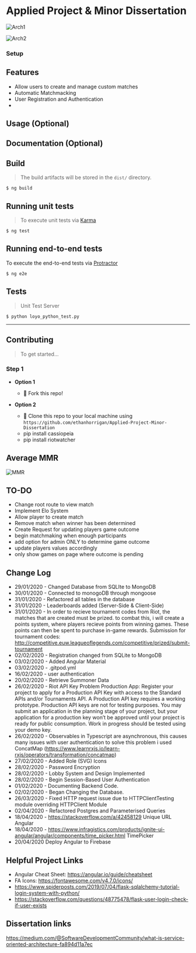 
# Applied Project & Minor Dissertation

![Arch1](https://github.com/ethanhorrigan/Applied-Project-Minor-Dissertation/blob/master/img/Archetciture2.png)

![Arch2](https://github.com/ethanhorrigan/Applied-Project-Minor-Dissertation/blob/master/img/Archetciture.png)

### Setup
## Features
- Allow users to create and manage custom matches
- Automatic Matchmacking
- User Registration and Authentication
- 
## Usage (Optional)
## Documentation (Optional)

## Build

 > The build artifacts will be stored in the `dist/` directory.

 ```shell
$ ng build
```

## Running unit tests

> To execute unit tests via [Karma](https://karma-runner.github.io)

 ```shell
$ ng test
```

## Running end-to-end tests

To execute the end-to-end tests via [Protractor](http://www.protractortest.org/)

 ```shell
$ ng e2e
```

## Tests 

> Unit Test Server

```shell
$ python loyo_python_test.py
```

---

## Contributing

> To get started...

### Step 1

- **Option 1**
    - 🍴 Fork this repo!

- **Option 2**
    - 👯 Clone this repo to your local machine using `https://github.com/ethanhorrigan/Applied-Project-Minor-Dissertation`
    - pip install cassiopeia
    - pip install riotwatcher

## Average MMR

![MMR](https://github.com/ethanhorrigan/Applied-Project-Minor-Dissertation/blob/master/research/MMR.PNG)

## TO-DO
- Change root route to view match
- Implement Elo System
- Allow player to create match
- Remove match when winner has been determined
- Create Request for updating players game outcome
- begin matchmaking when enough participants 
- add option for admin ONLY to determine game outcome
- update players values accordingly
- only show games on page where outcome is pending

## Change Log

- 29/01/2020 - Changed Database from SQLIte to MongoDB
- 30/01/2020 - Connected to monogoDB through mongoose
- 31/01/2020 - Refactored all tables in the database
- 31/01/2020 - Leaderboards added (Server-Side & Client-Side)
- 31/01/2020 - In order to recieve tournament codes from Riot, the matches that are created must be prized. to combat this, i will create a points system, where players
recieve points from winning games. These points can then be spent to purchase in-game rewards.
Submission for tournament codes: http://competitive.euw.leagueoflegends.com/competitive/prized/submit-tournament
- 02/02/2020 - Registration changed from SQLite to MongoDB
- 03/02/2020 - Added Angular Material
- 03/02/2020 - .gitpod.yml
- 16/02/2020 - user authentication
- 20/02/2020 - Retrieve Summoner Data
- 26/02/2020 - Riot API Key Problem
Production App:
Register your project to apply for a Production API Key with access to the Standard APIs and/or Tournaments API. A Production API key requires a working prototype. Production API keys are not for testing purposes. You may submit an application in the planning stage of your project, but your application for a production key won’t be approved until your project is ready for public consumption. Work in progress should be tested using your demo key.
- 26/02/2020 - Observables in Typescript are asynchronous, this causes many issues with user authentication to solve this problem i used
ConcatMap (https://www.learnrxjs.io/learn-rxjs/operators/transformation/concatmap)
- 27/02/2020 - Added Role (SVG) Icons
- 28/02/2020 - Password Encryption
- 28/02/2020 - Lobby System and Design Implemented
- 28/02/2020 - Begin Session-Based User Authentication
- 01/02/2020 - Documenting Backend Code.
- 02/02/2020 - Began Changing the Database.
- 26/03/2020 - Fixed HTTP request issue due to HTTPClientTesting module overriding HTTPClient Module
- 02/04/2020 - Refactored Postgres and Parameterised Queries 
- 18/04/2020 - https://stackoverflow.com/a/42458129 Unique URL Angular
- 18/04/2020 - https://www.infragistics.com/products/ignite-ui-angular/angular/components/time_picker.html TimePicker
- 20/04/2020 Deploy Angular to Firebase


## Helpful Project Links

- Angular Cheat Sheet: https://angular.io/guide/cheatsheet
- FA Icons: https://fontawesome.com/v4.7.0/icons/
- https://www.spiderposts.com/2019/07/04/flask-sqlalchemy-tutorial-login-system-with-python/
- https://stackoverflow.com/questions/48775478/flask-user-login-check-if-user-exists


## Dissertation links

https://medium.com/@SoftwareDevelopmentCommunity/what-is-service-oriented-architecture-fa894d11a7ec
